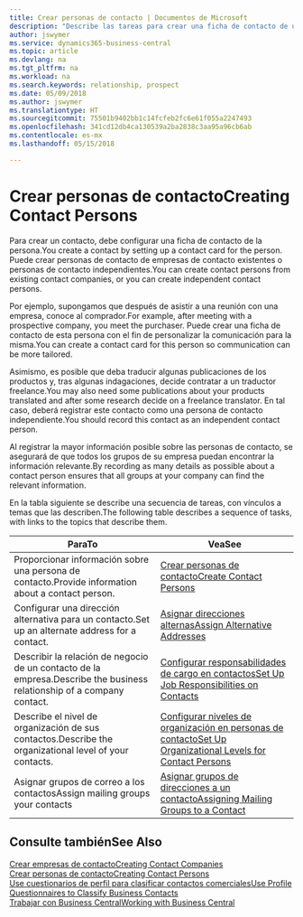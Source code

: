 ```yaml
---
title: Crear personas de contacto | Documentos de Microsoft
description: "Describe las tareas para crear una ficha de contacto de una persona, por ejemplo, un cliente potencial o proveedor, lo que ayuda a definir la relación y adaptar la comunicación."
author: jswymer
ms.service: dynamics365-business-central
ms.topic: article
ms.devlang: na
ms.tgt_pltfrm: na
ms.workload: na
ms.search.keywords: relationship, prospect
ms.date: 05/09/2018
ms.author: jswymer
ms.translationtype: HT
ms.sourcegitcommit: 75501b9402bb1c14fcfeb2fc6e61f055a2247493
ms.openlocfilehash: 341cd12db4ca130539a2ba2838c3aa95a96cb6ab
ms.contentlocale: es-mx
ms.lasthandoff: 05/15/2018

---
```

# <a name="creating-contact-persons"></a><span data-ttu-id="ccfd4-103">Crear personas de contacto</span><span class="sxs-lookup"><span data-stu-id="ccfd4-103">Creating Contact Persons</span></span>
<span data-ttu-id="ccfd4-104">Para crear un contacto, debe configurar una ficha de contacto de la persona.</span><span class="sxs-lookup"><span data-stu-id="ccfd4-104">You create a contact by setting up a contact card for the person.</span></span> <span data-ttu-id="ccfd4-105">Puede crear personas de contacto de empresas de contacto existentes o personas de contacto independientes.</span><span class="sxs-lookup"><span data-stu-id="ccfd4-105">You can create contact persons from existing contact companies, or you can create independent contact persons.</span></span>

<span data-ttu-id="ccfd4-106">Por ejemplo, supongamos que después de asistir a una reunión con una empresa, conoce al comprador.</span><span class="sxs-lookup"><span data-stu-id="ccfd4-106">For example, after meeting with a prospective company, you meet the purchaser.</span></span> <span data-ttu-id="ccfd4-107">Puede crear una ficha de contacto de esta persona con el fin de personalizar la comunicación para la misma.</span><span class="sxs-lookup"><span data-stu-id="ccfd4-107">You can create a contact card for this person so communication can be more tailored.</span></span>

<span data-ttu-id="ccfd4-108">Asimismo, es posible que deba traducir algunas publicaciones de los productos y, tras algunas indagaciones, decide contratar a un traductor freelance.</span><span class="sxs-lookup"><span data-stu-id="ccfd4-108">You may also need some publications about your products translated and after some research decide on a freelance translator.</span></span> <span data-ttu-id="ccfd4-109">En tal caso, deberá registrar este contacto como una persona de contacto independiente.</span><span class="sxs-lookup"><span data-stu-id="ccfd4-109">You should record this contact as an independent contact person.</span></span>

<span data-ttu-id="ccfd4-110">Al registrar la mayor información posible sobre las personas de contacto, se asegurará de que todos los grupos de su empresa puedan encontrar la información relevante.</span><span class="sxs-lookup"><span data-stu-id="ccfd4-110">By recording as many details as possible about a contact person ensures that all groups at your company can find the relevant information.</span></span>

<span data-ttu-id="ccfd4-111">En la tabla siguiente se describe una secuencia de tareas, con vínculos a temas que las describen.</span><span class="sxs-lookup"><span data-stu-id="ccfd4-111">The following table describes a sequence of tasks, with links to the topics that describe them.</span></span>

| <span data-ttu-id="ccfd4-112">Para</span><span class="sxs-lookup"><span data-stu-id="ccfd4-112">To</span></span> | <span data-ttu-id="ccfd4-113">Vea</span><span class="sxs-lookup"><span data-stu-id="ccfd4-113">See</span></span> |
| --- | --- |
| <span data-ttu-id="ccfd4-114">Proporcionar información sobre una persona de contacto.</span><span class="sxs-lookup"><span data-stu-id="ccfd4-114">Provide information about a contact person.</span></span> |[<span data-ttu-id="ccfd4-115">Crear personas de contacto</span><span class="sxs-lookup"><span data-stu-id="ccfd4-115">Create Contact Persons</span></span>](marketing-how-create-contact-persons.md) |
| <span data-ttu-id="ccfd4-116">Configurar una dirección alternativa para un contacto.</span><span class="sxs-lookup"><span data-stu-id="ccfd4-116">Set up an alternate address for a contact.</span></span> |[<span data-ttu-id="ccfd4-117">Asignar direcciones alternas</span><span class="sxs-lookup"><span data-stu-id="ccfd4-117">Assign Alternative Addresses</span></span>](marketing-how-assign-alternate-address.md) |
| <span data-ttu-id="ccfd4-118">Describir la relación de negocio de un contacto de la empresa.</span><span class="sxs-lookup"><span data-stu-id="ccfd4-118">Describe the business relationship of a company contact.</span></span> |[<span data-ttu-id="ccfd4-119">Configurar responsabilidades de cargo en contactos</span><span class="sxs-lookup"><span data-stu-id="ccfd4-119">Set Up Job Responsibilities on Contacts</span></span>](marketing-job-responsibilities.md) |
| <span data-ttu-id="ccfd4-120">Describe el nivel de organización de sus contactos.</span><span class="sxs-lookup"><span data-stu-id="ccfd4-120">Describe the organizational level of your contacts.</span></span> |[<span data-ttu-id="ccfd4-121">Configurar niveles de organización en personas de contacto</span><span class="sxs-lookup"><span data-stu-id="ccfd4-121">Set Up Organizational Levels for Contact Persons</span></span>](marketing-organizational-levels.md) |
| <span data-ttu-id="ccfd4-122">Asignar grupos de correo a los contactos</span><span class="sxs-lookup"><span data-stu-id="ccfd4-122">Assign mailing groups your contacts</span></span> |[<span data-ttu-id="ccfd4-123">Asignar grupos de direcciones a un contacto</span><span class="sxs-lookup"><span data-stu-id="ccfd4-123">Assigning Mailing Groups to a Contact</span></span>](marketing-mailing-groups.md) |

## <a name="see-also"></a><span data-ttu-id="ccfd4-124">Consulte también</span><span class="sxs-lookup"><span data-stu-id="ccfd4-124">See Also</span></span>
[<span data-ttu-id="ccfd4-125">Crear empresas de contacto</span><span class="sxs-lookup"><span data-stu-id="ccfd4-125">Creating Contact Companies</span></span>](marketing-create-contact-companies.md)  
[<span data-ttu-id="ccfd4-126">Crear personas de contacto</span><span class="sxs-lookup"><span data-stu-id="ccfd4-126">Creating Contact Persons</span></span>](marketing-create-contact-persons.md)  
[<span data-ttu-id="ccfd4-127">Use cuestionarios de perfil para clasificar contactos comerciales</span><span class="sxs-lookup"><span data-stu-id="ccfd4-127">Use Profile Questionnaires to Classify Business Contacts</span></span>](marketing-create-contact-profile-questionnaire.md)  
[<span data-ttu-id="ccfd4-128">Trabajar con Business Central</span><span class="sxs-lookup"><span data-stu-id="ccfd4-128">Working with Business Central</span></span>](ui-work-product.md)

